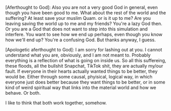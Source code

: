[Aferthought to God]:
Also you are not a very good God in general, even though you have been good to me. What about the rest of the world and the suffering? At least save your muslim Quam. or is it up to me? Are you leaving saving the world up to me and my friends? You're a lazy God then. Or you are a God that does not want to step into this simulation and interfere. You want to see how we end up perhaps, even though you know how we'll end up? You're a confusing God. But thanks anyway, I guess.

[Apologetic aferthought to God]:
I am sorry for lashing out at you. I cannot understand what you are, obviously, and I am not meant to. Probably everything is a reflection of what is going on inside us. So all this suffereing, these floods, all the bullshit Snapchat, TikTok shit, they are actually my/our fault. If everyone in their hearts actually wanted things to be better, they would be. Either through some causal, phyisical, logical way, in which everyone just does better because they want things to be better, or in some kind of weird spiritual way that links into the material world and how we behave. Or both. 

I like to think that both work together, somehow.